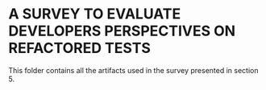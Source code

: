 # A SURVEY TO EVALUATE DEVELOPERS PERSPECTIVES ON REFACTORED TESTS

This folder contains all the artifacts used in the survey presented in section 5. 